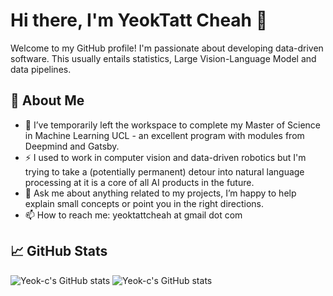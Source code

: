 # Hi there, I'm YeokTatt Cheah 👋

Welcome to my GitHub profile! I'm passionate about developing data-driven software. This usually entails statistics, Large Vision-Language Model and data pipelines.

## 🚀 About Me

- 🌱 I’ve temporarily left the workspace to complete my Master of Science in Machine Learning UCL - an excellent program with modules from Deepmind and Gatsby.
- ⚡ I used to work in computer vision and data-driven robotics but I'm trying to take a (potentially permanent) detour into natural language processing at it is a core of all AI products in the future.   
- 💬 Ask me about anything related to my projects, I’m happy to help explain small concepts or point you in the right directions.
- 📫 How to reach me: yeoktattcheah at gmail dot com
<!--
## 🛠️ Technologies & Tools

- Programming Languages: Python, C++, Javascript, MATLAB
- Tech 
- Web Development: HTML, CSS, Node.js
- Database Management: MySQL, 
- Version Control: Git, GitHub
- Others: Docker, Kubernetes, AWS, Azure
-->
## 📈 GitHub Stats

![Yeok-c's GitHub stats](https://github-readme-stats.vercel.app/api?username=Yeok-c&show_icons=true&theme=radical)
![Yeok-c's GitHub stats](https://github-readme-stats.vercel.app/api?username=ytcheah-HKCLR&show_icons=true&theme=radical)

<!--
## 📂 Projects

Here are some of the projects I’ve been working on:

### Project 1: [Project Name](https://github.com/Yeok-c/project-repo)
- Description: A brief description of what this project does.
- Technologies: List of technologies used.

### Project 2: [Project Name](https://github.com/Yeok-c/project-repo)
- Description: A brief description of what this project does.
- Technologies: List of technologies used.

Feel free to check out my repositories and leave a star if you find something interesting! 😊

---

Thanks for visiting my profile! Have a great day! 🚀
